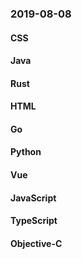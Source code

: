### 2019-08-08

#### CSS

#### Java

#### Rust

#### HTML

#### Go

#### Python

#### Vue

#### JavaScript

#### TypeScript

#### Objective-C
